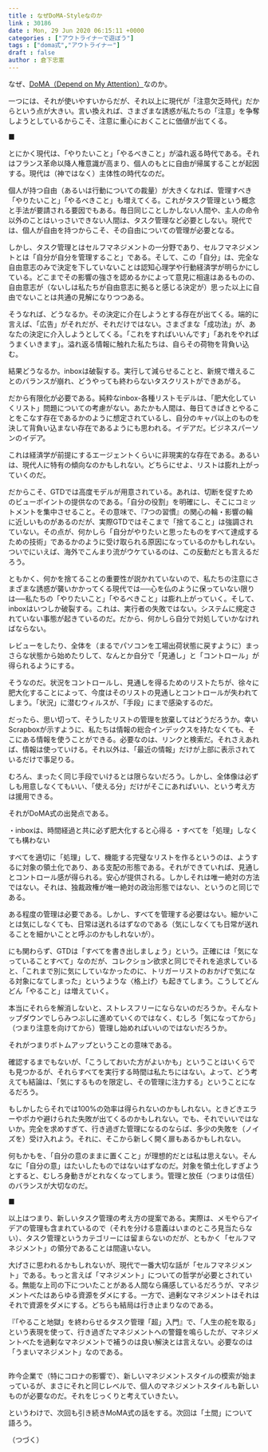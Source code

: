 ```yaml
---
title : なぜDoMA-Styleなのか
link : 30186
date : Mon, 29 Jun 2020 06:15:11 +0000
categories : ["アウトライナーで遊ぼう"]
tags : ["doma式","アウトライナー"]
draft : false
author : 倉下忠憲
---
```


なぜ、<a href="https://rashita.net/blog/?p=30177">DoMA（Depend on My Attention）</a>なのか。

一つには、それが使いやすいからだが、それ以上に現代が「注意欠乏時代」だからという点が大きい。言い換えれば、さまざまな誘惑が私たちの「注意」を争奪しようとしているからこそ、注意に重心におくことに価値が出てくる。

■

とにかく現代は、「やりたいこと」「やるべきこと」が溢れ返る時代である。それはフランス革命以降人権意識が高まり、個人のもとに自由が帰属することが起因する。現代は（神ではなく）主体性の時代なのだ。

個人が持つ自由（あるいは行動についての裁量）が大きくなれば、管理すべき「やりたいこと」「やるべきこと」も増えてくる。これがタスク管理という概念と手法が要請される要因でもある。毎日同じことしかしない人間や、主人の命令以外のことはいっさいできない人間は、タスク管理など必要としない。現代では、個人が自由を持つからこそ、その自由についての管理が必要となる。

しかし、タスク管理とはセルフマネジメントの一分野であり、セルフマネジメントとは「自分が自分を管理すること」である。そして、この「自分」は、完全な自由意志のみで決定を下していないことは認知心理学や行動経済学が明らかにしている。どこまでその影響の強さを認めるかによって意見に相違はあるものの、自由意志が（ないしは私たちが自由意志に拠ると感じる決定が）思った以上に自由でないことは共通の見解になりつつある。

そうなれば、どうなるか。その決定に介在しようとする存在が出てくる。端的に言えば、「広告」がそれだが、それだけではない。さまざまな「成功法」が、あなたの決定に介入しようとしてくる。「これをすればいいんです」「あれをやればうまくいきます」。溢れ返る情報に触れた私たちは、自らその荷物を背負い込む。

結果どうなるか。inboxは破裂する。実行して減らせることと、新規で増えることのバランスが崩れ、どうやっても終わらないタスクリストができあがる。

だから有限化が必要である。純粋なinbox-各種リストモデルは、「肥大化していくリスト」問題についての考慮がない。あたかも人間は、毎日てきぱきとやることをこなす存在であるかのように想定されているし、自分のキャパ以上のものを決して背負い込まない存在であるようにも思われる。イデアだ。ビジネスパーソンのイデア。

これは経済学が前提にするエージェントくらいに非現実的な存在である。あるいは、現代人に特有の傾向なのかもしれない。どちらにせよ、リストは膨れ上がっていくのだ。

だからこそ、GTDでは高度モデルが用意されている。あれは、切断を促すためのビューポイントの提供なのである。「自分の役割」を明確にし、そこにコミットメントを集中させること。その意味で、『7つの習慣』の関心の輪・影響の輪に近しいものがあるのだが、実際GTDではそこまで「捨てること」は強調されていない。その点が、何かしら「自分がやりたいと思ったものをすべて達成するための技術」であるかのように受け取られる原因になっているのかもしれない。ついでにいえば、海外でこんまり流がウケているのは、この反動だとも言えるだろう。

ともかく、何かを捨てることの重要性が説かれていないので、私たちの注意にさまざまな誘惑が襲いかかってくる現代では──心を仏のように保っていない限りは──私たちの「やりたいこと」「やるべきこと」は膨れ上がっていく。そして、inboxはいつしか破裂する。これは、実行者の失敗ではない。システムに規定されていない事態が起きているのだ。だから、何かしら自分で対処していかなければならない。

レビューをしたり、全体を（まるでパソコンを工場出荷状態に戻すように）まっさらな状態から始めたりして、なんとか自分で「見通し」と「コントロール」が得られるようにする。

そうなのだ。状況をコントロールし、見通しを得るためのリストたちが、徐々に肥大化することによって、今度はそのリストの見通しとコントロールが失われてしまう。「状況」に潜むウィルスが、「手段」にまで感染するのだ。

だったら、思い切って、そうしたリストの管理を放棄してはどうだろうか。幸いScrapboxが示すように、私たちは情報の総合インデックスを持たなくても、そこにある情報を使うことができる。必要なのは、リンクと検索だ。それさえあれば、情報は使っていける。それ以外は、「最近の情報」だけが上部に表示されているだけで事足りる。

むろん、まったく同じ手段でいけるとは限らないだろう。しかし、全体像は必ずしも用意しなくてもいい、「使える分」だけがそこにあればいい、という考え方は援用できる。

それがDoMA式の出発点である。

・inboxは、時間経過と共に必ず肥大化すると心得る
・すべてを「処理」しなくても構わない

すべてを適切に「処理」して、機能する完璧なリストを作るというのは、ようするに対象の領土化であり、ある支配の形態である。それができていれば、見通しとコントロール感が得られる。安心が提供される。しかしそれは唯一絶対の方法ではない。それは、独裁政権が唯一絶対の政治形態ではない、というのと同じである。

ある程度の管理は必要である。しかし、すべてを管理する必要はない。細かいことは気にしなくても、日常は送れるはずなのである（気にしなくても日常が送れることを細かいことと呼ぶのかもしれないが）。

にも関わらず、GTDは「すべてを書き出しましょう」という。正確には「気になっていることすべて」なのだが、コレクション欲求と同じでそれを追求していると、「これまで別に気にしていなかったのに、トリガーリストのおかげで気になる対象になてしまった」というような〈格上げ〉も起きてしまう。こうしてどんどん「やること」は増えていく。

本当にそれらを解消しないと、ストレスフリーにならないのだろうか。そんなトップダウンでしらみつぶしに進めていくのではなく、むしろ「気になってから」（つまり注意を向けてから）管理し始めればいいのではないだろうか。

それがつまりボトムアップということの意味である。

確認するまでもないが、「こうしておいた方がよいかも」ということはいくらでも見つかるが、それらすべてを実行する時間は私たちにはない。よって、どう考えても結論は、「気にするものを限定し、その管理に注力する」ということになるだろう。

もしかしたらそれでは100%の効率は得られないのかもしれない。ときどきエラーやポカや避けられた失敗が出てくるのかもしれない。でも、それでいいではないか。完全を求めすぎて、行き過ぎた管理になるのならば、多少の失敗を（ノイズを）受け入れよう。それに、そこから新しく開く扉もあるかもしれない。

何もかもを、「自分の意のままに置くこと」が理想的だとは私は思えない。そんなに「自分の意」はたいしたものではないはずなのだ。対象を領土化しすぎようとすると、むしろ身動きがとれなくなってしまう。管理と放任（つまりは信任）のバランスが大切なのだ。

■

以上はつまり、新しいタスク管理の考え方の提案である。実際は、メモやらアイデアの管理も含まれているので（それを分ける意義はいまのところ見当たらない）、タスク管理というカテゴリーには留まらないのだが、ともかく「セルフマネジメント」の領分であることは間違いない。

大げさに思われるかもしれないが、現代で一番大切な話が「セルフマネジメント」である。もっと言えば「マネジメント」についての哲学が必要とされている。無能な上司の下についたことがある人間なら痛感しているだろうが、マネジメントべたはあらゆる資源をダメにする。一方で、過剰なマネジメントはそれはそれで資源をダメにする。どちらも結局は行き止まりなのである。

『「やること地獄」を終わらせるタスク管理「超」入門』で、「人生の舵を取る」という表現を使って、行き過ぎたマネジメントへの警鐘を鳴らしたが、マネジメントべたを過剰なマネジメントで補うのは良い解決とは言えない。必要なのは「うまいマネジメント」なのである。

<p style="text-align: center;"><a href="http://www.amazon.co.jp/exec/obidos/ASIN/4065151562/rashita1000-22/ref=nosim/" target="_blank" rel="noopener noreferrer" name="amazletlink"><img class="aligncenter" style="border: none;" src="https://images-na.ssl-images-amazon.com/images/I/31yz41bTULL._SX302_BO1,204,203,200_._SY346_.jpg" alt="" /></a></p>

昨今企業で（特にコロナの影響で）、新しいマネジメントスタイルの模索が始まっているが、まさにそれと同じレベルで、個人のマネジメントスタイルも新しいものが必要なのだ。それをじっくりと考えていきたい。

というわけで、次回も引き続きMoMA式の話をする。次回は「土間」について語ろう。

（つづく）